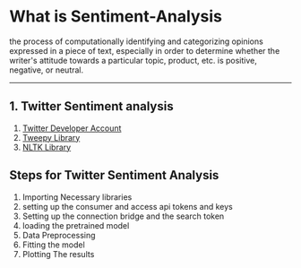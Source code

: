 <h1>What is Sentiment-Analysis </h1>
<p>the process of computationally identifying and categorizing opinions expressed in a piece of text, especially in order to determine whether the writer's attitude towards a particular topic, product, etc. is positive, negative, or neutral.</p>

<hr>

<h2>1. Twitter Sentiment analysis</h2>
<ol>
  <li><a href = 'https://apps.twitter.com/app/new'>Twitter Developer Account</a></li>
  <li><a href = 'http://www.tweepy.org/'>Tweepy Library</a></li>
  <li><a href = 'http://www.nltk.org/'>NLTK Library</a></li>
</ol>
  
<h2>Steps for Twitter Sentiment Analysis</h2>
<ol>
  <li>Importing Necessary libraries</li>
  <li>setting up the consumer and access api tokens and keys</li>
  <li>Setting up the connection bridge and the search token</li>
  <li>loading the pretrained model</li>
  <li>Data Preprocessing</li>
  <li>Fitting the model</li>
  <li>Plotting The results</li>
</ol>
  
